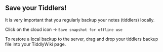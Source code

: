 ## Save your Tiddlers!

It is very important that you regularly backup your notes (tiddlers) locally.

Click on the cloud icon -> `Save snapshot for offline use`

To restore a local backup to the server, drag and drop your tiddlers backup file into your TiddlyWiki page.

